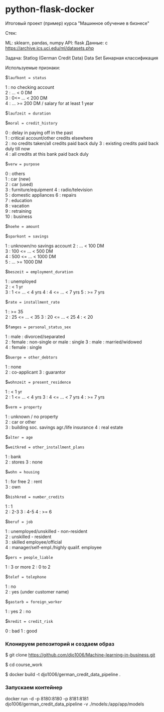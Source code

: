 # python-flask-docker
Итоговый проект (пример) курса "Машинное обучение в бизнесе"

Стек:

ML: sklearn, pandas, numpy
API: flask
Данные: с https://archive.ics.uci.edu/ml/datasets.php

Задача: Statlog (German Credit Data) Data Set Бинарная классификация

Используемые признаки:

$`laufkont = status`
                                               
 1 : no checking account                       
 2 : ... < 0 DM                                
 3 : 0<= ... < 200 DM                          
 4 : ... >= 200 DM / salary for at least 1 year

$`laufzeit = duration`
     

$`moral = credit_history`
                                                
 0 : delay in paying off in the past            
 1 : critical account/other credits elsewhere   
 2 : no credits taken/all credits paid back duly
 3 : existing credits paid back duly till now   
 4 : all credits at this bank paid back duly    

$`verw = purpose`
                        
 0 : others             
 1 : car (new)          
 2 : car (used)         
 3 : furniture/equipment
 4 : radio/television   
 5 : domestic appliances
 6 : repairs            
 7 : education          
 8 : vacation           
 9 : retraining         
 10 : business          

$`hoehe = amount`
     

$`sparkont = savings`
                               
 1 : unknown/no savings account
 2 : ... <  100 DM             
 3 : 100 <= ... <  500 DM      
 4 : 500 <= ... < 1000 DM      
 5 : ... >= 1000 DM            

$`beszeit = employment_duration`
                     
 1 : unemployed      
 2 : < 1 yr          
 3 : 1 <= ... < 4 yrs
 4 : 4 <= ... < 7 yrs
 5 : >= 7 yrs        

$`rate = installment_rate`
                   
 1 : >= 35         
 2 : 25 <= ... < 35
 3 : 20 <= ... < 25
 4 : < 20          

$`famges = personal_status_sex`
                                         
 1 : male : divorced/separated           
 2 : female : non-single or male : single
 3 : male : married/widowed              
 4 : female : single                     

$`buerge = other_debtors`
                 
 1 : none        
 2 : co-applicant
 3 : guarantor   

$`wohnzeit = present_residence`
                     
 1 : < 1 yr          
 2 : 1 <= ... < 4 yrs
 3 : 4 <= ... < 7 yrs
 4 : >= 7 yrs        

$`verm = property`
                                              
 1 : unknown / no property                    
 2 : car or other                             
 3 : building soc. savings agr./life insurance
 4 : real estate                              

$`alter = age`
     

$`weitkred = other_installment_plans`
           
 1 : bank  
 2 : stores
 3 : none  

$`wohn = housing`
             
 1 : for free
 2 : rent    
 3 : own     

$`bishkred = number_credits`
         
 1 : 1   
 2 : 2-3 
 3 : 4-5 
 4 : >= 6

$`beruf = job`
                                               
 1 : unemployed/unskilled - non-resident       
 2 : unskilled - resident                      
 3 : skilled employee/official                 
 4 : manager/self-empl./highly qualif. employee

$`pers = people_liable`
              
 1 : 3 or more
 2 : 0 to 2   

$`telef = telephone`
                              
 1 : no                       
 2 : yes (under customer name)

$`gastarb = foreign_worker`
        
 1 : yes
 2 : no 

$`kredit = credit_risk`
         
 0 : bad 
 1 : good

### Клонируем репозиторий и создаем образ

$ git clone https://github.com/djo1006/Machine-learning-in-business.git

$ cd course_work

$ docker build -t djo1006/german_credit_data_pipeline .

### Запускаем контейнер

docker run -d -p 8180:8180 -p 8181:8181 djo1006/german_credit_data_pipeline -v ./models:/app/app/models
